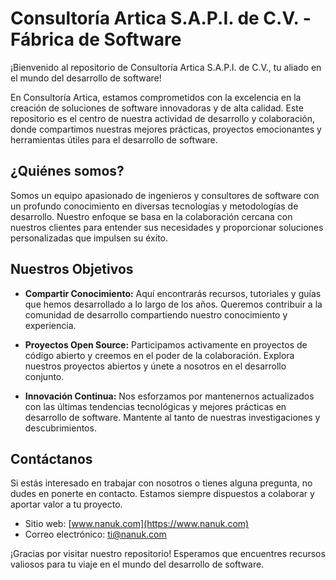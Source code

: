 # Consultoría Artica S.A.P.I. de C.V. - Fábrica de Software

¡Bienvenido al repositorio de Consultoría Artica S.A.P.I. de C.V., tu aliado en el mundo del desarrollo de software!

En Consultoría Artica, estamos comprometidos con la excelencia en la creación de soluciones de software innovadoras y de alta calidad. Este repositorio es el centro de nuestra actividad de desarrollo y colaboración, donde compartimos nuestras mejores prácticas, proyectos emocionantes y herramientas útiles para el desarrollo de software.

## ¿Quiénes somos?

Somos un equipo apasionado de ingenieros y consultores de software con un profundo conocimiento en diversas tecnologías y metodologías de desarrollo. Nuestro enfoque se basa en la colaboración cercana con nuestros clientes para entender sus necesidades y proporcionar soluciones personalizadas que impulsen su éxito.

## Nuestros Objetivos

- **Compartir Conocimiento:** Aquí encontrarás recursos, tutoriales y guías que hemos desarrollado a lo largo de los años. Queremos contribuir a la comunidad de desarrollo compartiendo nuestro conocimiento y experiencia.

- **Proyectos Open Source:** Participamos activamente en proyectos de código abierto y creemos en el poder de la colaboración. Explora nuestros proyectos abiertos y únete a nosotros en el desarrollo conjunto.

- **Innovación Continua:** Nos esforzamos por mantenernos actualizados con las últimas tendencias tecnológicas y mejores prácticas en desarrollo de software. Mantente al tanto de nuestras investigaciones y descubrimientos.

## Contáctanos

Si estás interesado en trabajar con nosotros o tienes alguna pregunta, no dudes en ponerte en contacto. Estamos siempre dispuestos a colaborar y aportar valor a tu proyecto.

- Sitio web: [www.nanuk.com](https://www.nanuk.com)
- Correo electrónico: [ti@nanuk.com](mailto:ti@nanuk.com)

¡Gracias por visitar nuestro repositorio! Esperamos que encuentres recursos valiosos para tu viaje en el mundo del desarrollo de software.
